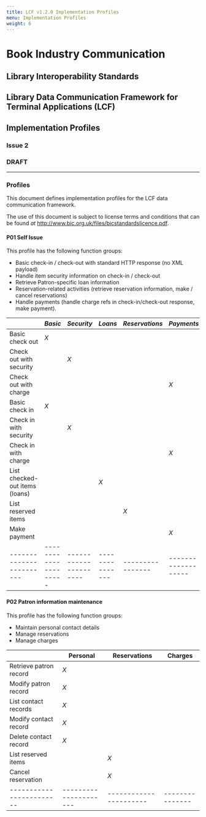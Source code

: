 ```yaml
---
title: LCF v1.2.0 Implementation Profiles
menu: Implementation Profiles
weight: 6
---
```


# Book Industry Communication

## Library Interoperability Standards

## Library Data Communication Framework for Terminal Applications (LCF)

## Implementation Profiles

### Issue 2

### DRAFT

---

### Profiles

This document defines implementation profiles for the LCF data communication framework.

The use of this document is subject to license terms and conditions that can be found *at* <http://www.bic.org.uk/files/bicstandardslicence.pdf>.

#### P01 Self Issue

This profile has the following function groups:

* Basic check-in / check-out with standard HTTP response (no XML payload)
* Handle item security information on check-in / check-out
* Retrieve Patron-specific loan information
* Reservation-related activities (retrieve reservation information, make / cancel reservations)
* Handle payments (handle charge refs in check-in/check-out response, make payment).

|                        |       *Basic*       |      *Security*      |    *Loans*    | *Reservations* |     *Payments*    |
|------------------------|---------------------|----------------------|---------------|----------------|-------------------|
| Basic check out        |         *X*         |                      |               |                |                   |
| Check out with <br/>security |               |         *X*          |               |                |                   |
| Check out with <br/>charge |                 |                      |               |                |        *X*        |
| Basic check in         |         *X*         |                      |               |                |                   |
| Check in with <br/>security   |              |         *X*          |               |                |                   |
| Check in with <br/>charge |                  |                      |               |                |        *X*        |
| List checked-out items (loans) |             |                      |      *X*      |                |                   |
| List reserved items    |                     |                      |               |      *X*       |                   |
| Make payment           |                     |                      |               |                |        *X*        |
|------------------------|---------------------|----------------------|---------------|----------------|-------------------|

#### P02 Patron information maintenance

This profile has the following function groups:

* Maintain personal contact details
* Manage reservations
* Manage charges

|                        |       Personal      |     Reservations     |    Charges    |
|------------------------|---------------------|----------------------|---------------|
| Retrieve patron record |         *X*         |                      |               |
| Modify patron record   |         *X*         |                      |               |
| List contact records   |         *X*         |                      |               |
| Modify contact record  |         *X*         |                      |               |
| Delete contact record  |         *X*         |                      |               |
| List reserved items    |                     |          *X*         |               |
| Cancel reservation     |                     |          *X*         |               |
|------------------------|---------------------|----------------------|---------------|
